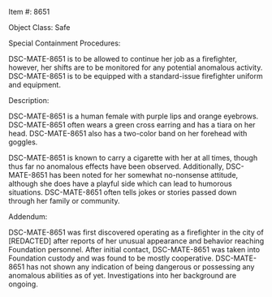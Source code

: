 Item #: 8651

Object Class: Safe

Special Containment Procedures:

DSC-MATE-8651 is to be allowed to continue her job as a firefighter, however, her shifts are to be monitored for any potential anomalous activity. DSC-MATE-8651 is to be equipped with a standard-issue firefighter uniform and equipment.

Description:

DSC-MATE-8651 is a human female with purple lips and orange eyebrows. DSC-MATE-8651 often wears a green cross earring and has a tiara on her head. DSC-MATE-8651 also has a two-color band on her forehead with goggles.

DSC-MATE-8651 is known to carry a cigarette with her at all times, though thus far no anomalous effects have been observed. Additionally, DSC-MATE-8651 has been noted for her somewhat no-nonsense attitude, although she does have a playful side which can lead to humorous situations. DSC-MATE-8651 often tells jokes or stories passed down through her family or community.

Addendum:

DSC-MATE-8651 was first discovered operating as a firefighter in the city of [REDACTED] after reports of her unusual appearance and behavior reaching Foundation personnel. After initial contact, DSC-MATE-8651 was taken into Foundation custody and was found to be mostly cooperative. DSC-MATE-8651 has not shown any indication of being dangerous or possessing any anomalous abilities as of yet. Investigations into her background are ongoing.